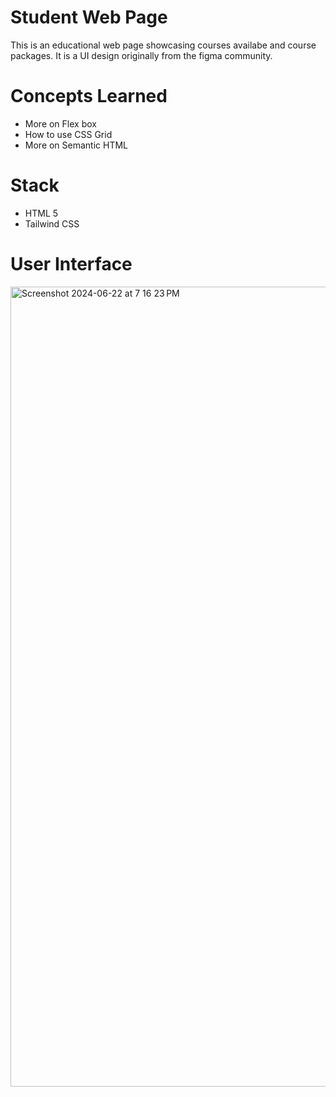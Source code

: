 <h1>Student Web Page</h1>
<p>This is an educational web page showcasing courses availabe and course packages. It is a UI design originally from the figma community.</p>

<h1>Concepts Learned</h1>
<ul>
  <li>More on Flex box</li>
  <li>How to use CSS Grid</li>
  <li>More on Semantic HTML</li>
</ul>

<h1>Stack</h1>
<ul>
  <li>HTML 5</li>
  <li>Tailwind CSS</li>
</ul>

<h1>User Interface</h1>
<img width="1280" alt="Screenshot 2024-06-22 at 7 16 23 PM" src="https://github.com/Catherine-Awuletey/Student-website/assets/87996502/87f8905a-78cb-47ed-934d-0a52505191a7">
